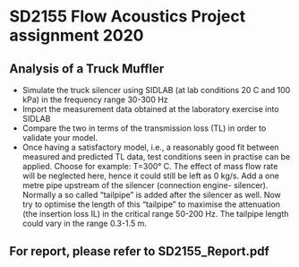 # SD2155 Flow Acoustics Project assignment 2020
## Analysis of a Truck Muffler

* Simulate the truck silencer using SIDLAB (at lab conditions 20 C and 100 kPa) in the frequency range 30-300 Hz
* Import the measurement data obtained at the laboratory exercise into SIDLAB
* Compare the two in terms of the transmission loss (TL) in order to validate your model.
* Once having a satisfactory model, i.e., a reasonably good fit between measured and predicted TL data, test conditions seen in practise can be applied. Choose for example:
T=300° C. The effect of mass flow rate will be neglected here, hence it could still be left as 0 kg/s. Add a one metre pipe upstream of the silencer (connection engine- 
silencer). Normally a so called “tailpipe” is added after the silencer as well. Now try to optimise the length of this “tailpipe” to maximise the attenuation (the insertion loss IL)
in the critical range 50-200 Hz. The tailpipe length could vary in the range 0.3-1.5 m.

## For report, please refer to SD2155_Report.pdf

